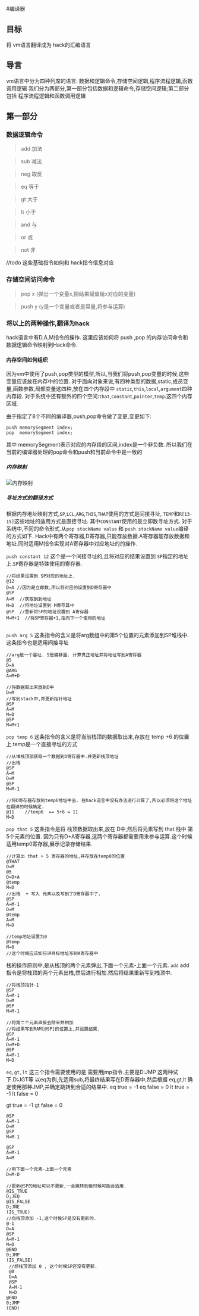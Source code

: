 #编译器
## 目标
将 vm语言翻译成为 hack的汇编语言
## 导言
vm语言中分为四种列席的语言:
数据和逻辑命令,存储空间逻辑,程序流程逻辑,函数调用逻辑
我们分为两部分,第一部分包括数据和逻辑命令,存储空间逻辑;第二部分包括 程序流程逻辑和函数调用逻辑
## 第一部分
### 数据逻辑命令
> add 加法

> sub 减法

> neg  取反

> eq  等于

> gt  大于

> lt  小于

> and  与

> or  或

> not  非

//todo 这些基础指令如何和 hack指令信息对应

### 存储空间访问命令
> pop x  (弹出一个变量x,把结果赋值给x对应的变量)

> push y (y是一个变量或者是常量,将参与运算) 

### 将以上的两种操作,翻译为hack
hack语言中有D,A,M指令的操作.
这里应该如何将 push ,pop 的内存访问命令和 数据逻辑命令映射到Hack命令.
#### 内存空间如何组织
因为vm中使用了push,pop类型的模型,所以,当我们将push,pop变量的时候,这些变量应该放在内存中的位置.
对于面向对象来说,有四种类型的数据,static,成员变量,函数参数,局部变量这四种,放在四个内存段中 `static`,`this`,`local`,`argument`四种内存段.
对于系统中还有额外的四个空间:`that`,`constant`,`pointer`,`temp`.这四个内存区域.

由于指定了8个不同的编译器,push,pop命令做了变更,变更如下:
``` asml
push memorySegment index;
pop  memorySegment index;
```
其中 memorySegment表示对应的内存段的区间,index是一个非负数.
所以我们在当前的编译器处理的pop命令和push和当前命令中是一致的

##### 内存映射
![内存映射](./images/vmMemory.png)

##### 寻址方式的翻译方式
根据内存地址映射方式,`SP`,`LCL`,`ARG`,`THIS`,`THAT`使用的方式是间接寻址,
`TEMP`和`R[13-15]`这些地址的适用方式是直接寻址.
其中`CONSTANT`使用的是立即数寻址方式.
对于系统中,不同的命令形式.从`pop stackName value` 和 `push stackName value`编译的方式如下.
Hack中有两个寄存器,D寄存器,只能存放数据.A寄存器能存放数据和地址.同时适用M指令实现对A寄存器中对应地址的的操作.

`push constant 12`
这个是一个间接寻址的,且将对应的结果设置到 `SP`指定的地址上.`SP`寄存器是特殊使用的寄存器.
```text
//将结果设置到 SP对应的地址上.
@12
D=A //因为是立即数,所以将对应的设置到D寄存器中
@SP
A=M  //获取到到地址
M=D  //将地址设置到 M寄存其中
@SP  //重新将SP的地址设置到 A寄存器
M=M+1  //将SP寄存器+1,指向下一个使用的地址
  
```

`push arg 5`
这条指令的含义是将arg数组中的第5个位置的元素添加到SP堆栈中.这条指令也是适用间接寻址
```text
//arg是一个基址. 5是偏移量. 计算真正地址并将地址写到A寄存器
@5
D=A
@ARG
A=M+D

//将数据取出来放到D中
D=M
//写到stack中,并更新指针地址
@SP
A=M
M=D
@SP
M=M+1
```

`pop temp 6`
这条指令的含义是将当前栈顶的数据取出来,存放在 temp +6 的位置上.temp是一个直接寻址的方式
```text
//从堆栈顶部获取一个数据到D寄存器中.并更新栈顶地址
//出栈
@SP
A=M
D=M
@SP
M=M-1

//将D寄存器存放到temp6地址中去. 在hack语言中没有办法进行计算了,所以必须将这个地址在翻译的时候确定.
@11    //temp6  == 5+6 = 11
M=D

```

`pop that 5`
这条指令是将 栈顶数据取出来,放在 D中,然后将元素写到 that 栈中 第5个元素的位置.
因为只有D+A寄存器,这两个寄存器都需要用来参与运算.这个时候适用temp0寄存器,展示记录存储结果.

```text
//计算出 that + 5 寄存器的地址,并存放在temp0的位置
@THAT
D=M
@5
D=D+A
@temp
M=D
//出栈  + 写入 元素以及写到了D寄存器中了.
@SP
A=M-1
D=M
@temp
A=M
M=D

//temp地址设置为0
@temp
M=0
//这个时候应该如何讲目标地址写到A寄存器中
```

栈的操作原则中,是从栈顶的两个元素弹出,下面一个元素-上面一个元素.
`add`
add指令是将栈顶的两个元素出栈,然后进行相加.然后将结果重新写到栈顶中.
```text
//将栈顶指针-1
@SP
A=M-1
D=M
@SP
M=M-1

//将第二个元素直接去除来并相加
//将结果写到RAM[@SP]的位置上,并设置结果.
@SP
A=M-1
D=M+D
@SP
A=M-1
M=D
```

`eq,gt,lt`
这三个指令需要使用的是 需要用jmp指令.主要是D:JMP 这两种试下.D:JGT等
以eq为例,先适用sub,将最终结果写在D寄存器中,然后根据 eq,gt,lt 确定使用那种JMP,并确定跳转到合适的结果中.
eq true = -1
eq false = 0
lt true = -1
lt false = 0

gt true = -1
gt false = 0

```text
@SP
A=M-1
D=M
@SP
M=M-1

@SP
A=M-1
A=M

//用下面一个元素-上面一个元素
D=M-D

//更新@SP的地址可以不更新,一会跳转到俄时候可能会适用.
@IS_TRUE
D;JEQ 
@IS_FALSE
D;JNE
(IS_TRUE)
//向栈顶添加 -1,这个时候SP是没有更新的.
@-1
D=A
@SP
A=M-1
M=D
@END
0;JMP
(IS_FALSE)
 //想栈顶添加 0 , 这个时候SP还没有更新.
 @0
 D=A
 @SP
 A=M-1
 M=D
@END
0;JMP
(END)


```



























